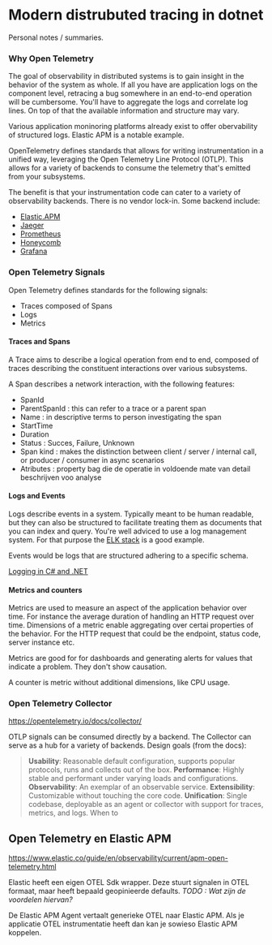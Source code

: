 # Modern distrubuted tracing in dotnet

Personal notes / summaries.

### Why Open Telemetry

The goal of observability in distributed systems is to gain insight in the
behavior of the system as whole. If all you have are application logs on the
component level, retracing a bug somewhere in an end-to-end operation will be
cumbersome. You'll have to aggregate the logs and correlate log lines. On top
of that the available information and structure may vary. 

Various application moninoring platforms already exist to offer obervability
of structured logs. Elastic APM is a notable example.

OpenTelemetry defines standards that allows for writing instrumentation in a
unified way, leveraging the Open Telemetry Line Protocol (OTLP). This allows
for a variety of backends to consume the telemetry that's emitted from your
subsystems. 

The benefit is that your instrumentation code can cater to a variety of
observability backends. There is no vendor lock-in. Some backend include:

- [Elastic.APM](https://www.elastic.co/observability/application-performance-monitoring)
- [Jaeger](https://www.jaegertracing.io/)
- [Prometheus](https://prometheus.io/)
- [Honeycomb](https://honeycomb.io)
- [Grafana](https://grafana.com/)


### Open Telemetry Signals

Open Telemetry defines standards for the following signals:

- Traces composed of Spans
- Logs
- Metrics

#### Traces and Spans

A Trace aims to describe a logical operation from end to end, composed of
traces describing the constituent interactions over various subsystems.

A Span describes a network interaction, with the following features:

- SpanId
- ParentSpanId : this can refer to a trace or a parent span
- Name : in descriptive terms to person investigating the span
- StartTime
- Duration
- Status : Succes, Failure, Unknown
- Span kind : makes the distinction between client / server / internal call,
  or producer / consumer in async scenarios
- Atributes : property bag die de operatie in voldoende mate van detail
  beschrijven voo analyse

#### Logs and Events

Logs describe events in a system. Typically meant to be human readable, but
they can also be structured to facilitate treating them as documents that you
can index and query. You're well adviced to use a log management system. For
that purpose the [ELK stack](https://www.elastic.co/elastic-stack/) is a good
example.

Events would be logs that are structured adhering to a specific schema.

[Logging in C# and .NET](https://learn.microsoft.com/en-us/dotnet/core/extensions/logging)

#### Metrics and counters

Metrics are used to measure an aspect of the application behavior over time.
For instance the average duration of handling an HTTP request over time.
Dimensions of a metric enable aggregating over certai properties of the
behavior. For the HTTP request that could be the endpoint, status code,
server instance etc.

Metrics are good for for dashboards and generating alerts for values that
indicate a problem. They don't show causation.

A counter is metric without additional dimensions, like CPU usage.

### Open Telemetry Collector

https://opentelemetry.io/docs/collector/

OTLP signals can be consumed directly by a backend. The Collector can serve as a hub for a variety of backends. Design goals (from the docs):

> __Usability__: Reasonable default configuration, supports popular protocols,
  runs and collects out of the box.
> __Performance__: Highly stable and performant under varying loads and
  configurations.
> __Observability__: An exemplar of an observable service.
> __Extensibility__: Customizable without touching the core code.
> __Unification__: Single codebase, deployable as an agent or collector with
  support for traces, metrics, and logs. When to

## Open Telemetry en Elastic APM

https://www.elastic.co/guide/en/observability/current/apm-open-telemetry.html

Elastic heeft een eigen OTEL Sdk wrapper. Deze stuurt signalen in OTEL formaat, maar heeft bepaald geopinieerde defaults. *TODO : Wat zijn de voordelen hiervan?*

De Elastic APM Agent vertaalt generieke OTEL naar Elastic APM. Als je
applicatie OTEL instrumentatie heeft dan kan je sowieso Elastic APM
koppelen.